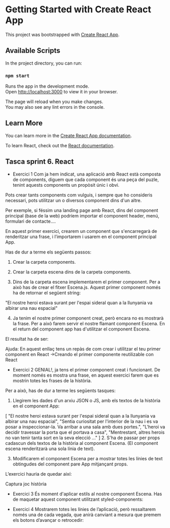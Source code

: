 # Getting Started with Create React App

This project was bootstrapped with [Create React App](https://github.com/facebook/create-react-app).

## Available Scripts

In the project directory, you can run:

### `npm start`

Runs the app in the development mode.\
Open [http://localhost:3000](http://localhost:3000) to view it in your browser.

The page will reload when you make changes.\
You may also see any lint errors in the console.


## Learn More

You can learn more in the [Create React App documentation](https://facebook.github.io/create-react-app/docs/getting-started).

To learn React, check out the [React documentation](https://reactjs.org/).


## Tasca sprint 6. React

- Exercici 1
Com ja hem indicat, una aplicació amb React està composta de components, diguem que cada component és una peça del puzle, tenint aquests components un propòsit únic i obvi.

Pots crear tants components com vulguis, i sempre que ho consideris necessari, pots utilitzar un o diversos component dins d'un altre. 

Per exemple, si féssim una landing page amb React, dins del component principal (base de la web) podríem importar el component header, menú, formulari de contacte….

En aquest primer exercici, crearem un component que s'encarregarà de renderitzar una frase, i l’importarem i usarem en el component principal App.



Has de dur a terme els següents passos:

1. Crear la carpeta components.

2. Crear la carpeta escena dins de la carpeta components.

3. Dins de la carpeta escena implementarem el primer component. Per a això has de crear el fitxer Escena.js. Aquest primer component només ha de retornar el següent string:

"El nostre heroi estava surant per l'espai sideral quan a la llunyania va albirar una nau espacial"

4. Ja tenim el nostre primer component creat, però encara no es mostrarà la frase. Per a això farem servir el nostre flamant component Escena. En el return del component app has d'utilitzar el component Escena.



El resultat ha de ser:



Ajuda: En aquest enllaç tens un repàs de com crear i utilitzar el teu primer component en React ->Creando el primer componente reutilizable con React



- Exercici 2
GENIAL!, ja tens el primer component creat i funcionant. De moment només es mostra una frase, en aquest exercici farem que es mostrin totes les frases de la història. 

Per a això, has de dur a terme les següents tasques:

1. Llegirem les dades d'un arxiu JSON o JS, amb els textos de la història en el component App:

[
  "El nostre heroi estava surant per l'espai sideral quan a la llunyania va albirar una nau espacial",
  "Sentia curiositat per l'interior de la nau i es va posar a inspeccionar-la. Va arribar a una sala amb dues portes.",
  "L'heroi va decidir travessar la porta que el portava a casa",
  "Mentrestant, altres herois no van tenir tanta sort en la seva elecció ..."
]
2. S'ha de passar per props cadascun dels textos de la història al component Escena. (El component escena renderitzarà una sola línia de text).

3. Modificarem el component Escena per a mostrar totes les línies de text obtingudes del component pare App mitjançant props.



L’exercici hauria de quedar així:

Captura joc història

- Exercici 3
És moment d'aplicar estils al nostre component Escena. Has de maquetar aquest component utilitzant styled-components:




- Exercici 4
Mostrarem totes les línies de l’aplicació, però ressaltarem només una de cada vegada, que anirà canviant a mesura que premem els botons d’avançar o retrocedir:

